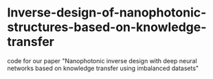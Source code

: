# Inverse-design-of-nanophotonic-structures-based-on-knowledge-transfer

code for our paper "Nanophotonic inverse design with deep neural networks based on knowledge transfer using imbalanced datasets"
